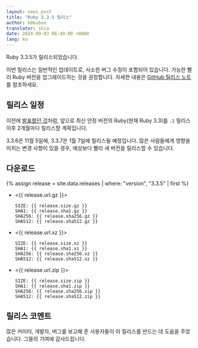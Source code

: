 ```yaml
---
layout: news_post
title: "Ruby 3.3.5 릴리스"
author: k0kubun
translator: shia
date: 2024-09-03 06:40:00 +0000
lang: ko
---
```


Ruby 3.3.5가 릴리스되었습니다.

이번 릴리스는 일반적인 업데이트로, 사소한 버그 수정이 포함되어 있습니다.
가능한 빨리 Ruby 버전을 업그레이드하는 것을 권장합니다.
자세한 내용은 [GitHub 릴리스 노트](https://github.com/ruby/ruby/releases/tag/v3_3_5)를 참조하세요.

## 릴리스 일정

이전에 [발표했던 것](https://www.ruby-lang.org/ko/news/2024/07/09/ruby-3-3-4-released/)처럼, 앞으로 최신 안정 버전의 Ruby(현재 Ruby 3.3)를 `.1` 릴리스 이후 2개월마다 릴리스할 계획입니다.

3.3.6은 11월 5일에, 3.3.7은 1월 7일에 릴리스될 예정입니다. 많은 사람들에게 영향을 미치는 변경 사항이 있을 경우, 예상보다 빨리 새 버전을 릴리스할 수 있습니다.

## 다운로드

{% assign release = site.data.releases | where: "version", "3.3.5" | first %}

* <{{ release.url.gz }}>

      SIZE: {{ release.size.gz }}
      SHA1: {{ release.sha1.gz }}
      SHA256: {{ release.sha256.gz }}
      SHA512: {{ release.sha512.gz }}

* <{{ release.url.xz }}>

      SIZE: {{ release.size.xz }}
      SHA1: {{ release.sha1.xz }}
      SHA256: {{ release.sha256.xz }}
      SHA512: {{ release.sha512.xz }}

* <{{ release.url.zip }}>

      SIZE: {{ release.size.zip }}
      SHA1: {{ release.sha1.zip }}
      SHA256: {{ release.sha256.zip }}
      SHA512: {{ release.sha512.zip }}

## 릴리스 코멘트

많은 커미터, 개발자, 버그를 보고해 준 사용자들이 이 릴리스를 만드는 데 도움을 주었습니다.
그들의 기여에 감사드립니다.
